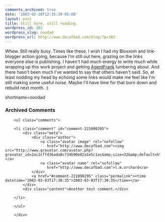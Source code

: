 ```yaml
---
comments_archived: true
date: '2003-02-20T12:35:39-05:00'
layout: post
title: Still here, still reading.
wordpress_id: 383
wordpress_slug: ooodad
wordpress_url: http://www.decafbad.com/blog/?p=383
---
```

Whew.  Still really busy.  Times like these, I wish I had my Blosxom and link-blogger action going, because I'm still out here, grazing on the links everyone else is publishing.  I haven't had much energy to write much while wrapping up this work project and getting <a href="http://www.decafbad.com/twiki/bin/view/Main/AgentFrank">AgentFrank</a> lumbering about.  And there hasn't been much I've wanted to say that others haven't said.  So, at least nodding my head by echoing some links would make me feel like I'm still making some useful noise.
Maybe I'll have time for that burn down and rebuild next month.  :)
<!--more-->
shortname=ooodad

<div id="comments" class="comments archived-comments">
            <h3>Archived Comments</h3>
            
        <ul class="comments">
            
        <li class="comment" id="comment-221090295">
            <div class="meta">
                <div class="author">
                    <a class="avatar image" rel="nofollow" 
                       href="http://www.decafbad.com"><img src="http://www.gravatar.com/avatar.php?gravatar_id=2ac2cffd36ada8c734b90e02a1e5c1ac&amp;size=32&amp;default=http://mediacdn.disqus.com/1320279820/images/noavatar32.png"/></a>
                    <a class="avatar name" rel="nofollow" 
                       href="http://www.decafbad.com">l.m.orchard</a>
                </div>
                <a href="#comment-221090295" class="permalink"><time datetime="2003-03-03T17:30:35">2003-03-03T17:30:35</time></a>
            </div>
            <div class="content">Another test comment.</div>
            
        </li>
    
        </ul>
    
        </div>
    